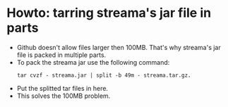 # Howto: tarring streama's jar file in parts
- Github doesn't allow files larger then 100MB. That's why streama's jar file is packed in multiple parts.
- To pack the streama jar use the following command: 
    ```
    tar cvzf - streama.jar | split -b 49m - streama.tar.gz.
    ```
- Put the splitted tar files in here.
- This solves the 100MB problem.
